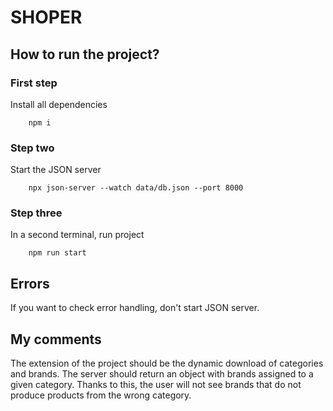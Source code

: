 # SHOPER

## How to run the project?

### First step
Install all dependencies

```shell
    npm i
```

### Step two
Start the JSON server

```shell
    npx json-server --watch data/db.json --port 8000
```

### Step three
In a second terminal, run project

```shell
    npm run start
```

## Errors
If you want to check error handling, don't start JSON server.

## My comments
The extension of the project should be the dynamic download of categories and brands. The server should return an object with brands assigned to a given category. Thanks to this, the user will not see brands that do not produce products from the wrong category.